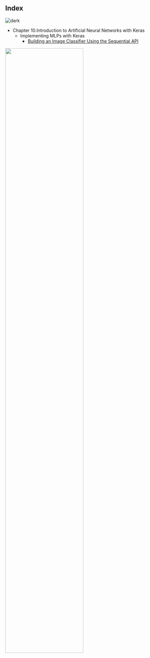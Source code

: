 ## Index
![dark](https://user-images.githubusercontent.com/12748752/143572000-059f26cd-599d-4daf-a5ed-aa0dc1986965.png)
* Chapter 10.Introduction to Artificial Neural Networks with Keras
   * Implementing MLPs with Keras
     * [Building an Image Classifier Using the Sequential API](https://github.com/iAmKankan/exercises/blob/main/Building%20an%20Image%20Classifier%20Using%20the%20Sequential%20API.ipynb)


<img src="https://github.com/iAmKankan/exercises/blob/main/front_c.png" width=70% />
